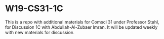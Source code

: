 # W19-CS31-1C

This is a repo with additional materials for Comsci 31 under Professor Stahl, for Discussion 1C with Abdullah-Al-Zubaer Imran.
It will be updated weekly with new materials for discussion.
